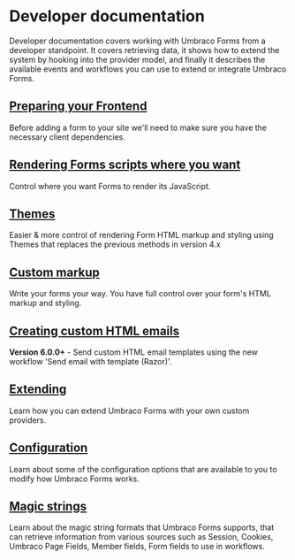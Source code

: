 # Developer documentation
Developer documentation covers working with Umbraco Forms from a developer standpoint. It covers retrieving data, it shows how to extend the system by hooking into the provider model, and finally it describes the available events and workflows you can use to extend or integrate Umbraco Forms.

## [Preparing your Frontend](Prepping-Frontend/index.md)
Before adding a form to your site we'll need to make sure you have the necessary client dependencies.

## [Rendering Forms scripts where you want](Rendering-Scripts/index.md)
Control where you want Forms to render its JavaScript.

## [Themes](Themes/index.md)
Easier & more control of rendering Form HTML markup and styling using Themes that replaces the previous methods in version 4.x

## [Custom markup](Custom-Markup/index.md)
Write your forms your way. You have full control over your form's HTML markup and styling.

## [Creating custom HTML emails](Email-Templates/index.md)
**Version 6.0.0+** - Send custom HTML email templates using the new workflow 'Send email with template (Razor)'.

## [Extending](Extending/index.md)
Learn how you can extend Umbraco Forms with your own custom providers.

## [Configuration](Configuration/index.md)
Learn about some of the configuration options that are available to you to modify how Umbraco Forms works.

## [Magic strings](Magic-Strings/index.md)
Learn about the magic string formats that Umbraco Forms supports, that can retrieve information from various sources such as Session, Cookies, Umbraco Page Fields, Member fields, Form fields to use in workflows.
